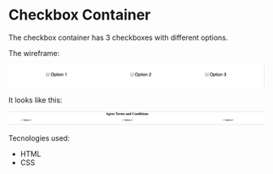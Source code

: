 # Checkbox Container

The checkbox container has 3 checkboxes with different options.

The wireframe: 

![checkbox](../resources/images/checkboxWireframe.png)


It looks like this:

![checkbox](../resources/images/checkbox.png)

Tecnologies used:

- HTML
- CSS


